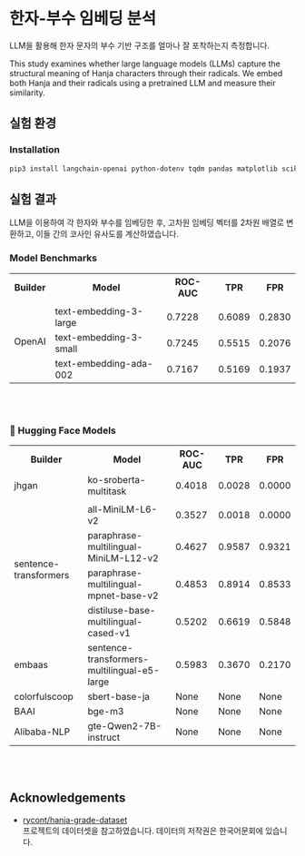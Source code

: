 # 한자-부수 임베딩 분석

LLM을 활용해 한자 문자의 부수 기반 구조를 얼마나 잘 포착하는지 측정합니다.

This study examines whether large language models (LLMs) capture the structural meaning of Hanja characters through their radicals. We embed both Hanja and their radicals using a pretrained LLM and measure their similarity. 


## 실험 환경

### Installation

```bash
pip3 install langchain-openai python-dotenv tqdm pandas matplotlib scikit-learn seaborn umap-learn
```

## 실험 결과

LLM을 이용하여 각 한자와 부수를 임베딩한 후, 고차원 임베딩 벡터를 2차원 배열로 변환하고, 이들 간의 코사인 유사도를 계산하였습니다.

### Model Benchmarks

<table>
  <tr>
    <th>Builder</th>
    <th>Model</th>
    <th>ROC-AUC</th>
    <th>TPR</th>
    <th>FPR</th>
  </tr>
  <tr>
    <td rowspan="4">OpenAI<td>
  </tr>
  <tr>
    <td>text-embedding-3-large</td>
    <td>0.7228</td>
    <td>0.6089</td>
    <td>0.2830</td>
  </tr>
  <tr>
    <td>text-embedding-3-small</td>
    <td>0.7245</td>
    <td>0.5515</td>
    <td>0.2076</td>
  </tr>
  <tr>
    <td>text-embedding-ada-002</td>
    <td>0.7167</td>
    <td>0.5169</td>
    <td>0.1937</td>
  </tr>
</table>


</br></br>


### 🤗 Hugging Face Models

<table>
  <tr>
    <th>Builder</th>
    <th>Model</th>
    <th>ROC-AUC</th>
    <th>TPR</th>
    <th>FPR</th>
  </tr>
  <tr>
    <td>jhgan</td>
    <td>ko-sroberta-multitask</td>
    <td>0.4018</td>
    <td>0.0028</td>
    <td>0.0000</td>
  </tr>
  <tr>
    <td rowspan="5">sentence-transformers<td>
  </tr>
  <tr>
    <td>all-MiniLM-L6-v2</td>
    <td>0.3527</td>
    <td>0.0018</td>
    <td>0.0000</td>
  </tr>
  <tr>
    <td>paraphrase-multilingual-MiniLM-L12-v2</td>
    <td>0.4627</td>
    <td>0.9587</td>
    <td>0.9321</td>
  </tr>
  <tr>
    <td>paraphrase-multilingual-mpnet-base-v2</td>
    <td>0.4853</td>
    <td>0.8914</td>
    <td>0.8533</td>
  </tr>
  <tr>
    <td>distiluse-base-multilingual-cased-v1</td>
    <td>0.5202</td>
    <td>0.6619</td>
    <td>0.5848</td>
  </tr>
  <tr>
    <td>embaas</td>
    <td>sentence-transformers-multilingual-e5-large</td>
    <td>0.5983</td>
    <td>0.3670</td>
    <td>0.2170</td>
  </tr>
  <tr>
    <td>colorfulscoop</td>
    <td>sbert-base-ja</td>
    <td>None</td>
    <td>None</td>
    <td>None</td>
  </tr>
  <tr>
    <td>BAAI</td>
    <td>bge-m3</td>
    <td>None</td>
    <td>None</td>
    <td>None</td>
  </tr>
  <tr>
    <td>Alibaba-NLP</td>
    <td>gte-Qwen2-7B-instruct</td>
    <td>None</td>
    <td>None</td>
    <td>None</td>
  </tr>
</table>

</br></br>

## Acknowledgements

- [rycont/hanja-grade-dataset](https://github.com/rycont/hanja-grade-dataset)  
  프로젝트의 데이터셋을 참고하였습니다. 데이터의 저작권은 한국어문회에 있습니다.
